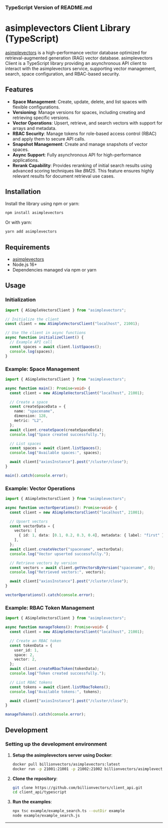 ### TypeScript Version of README.md

# asimplevectors Client Library (TypeScript)

[asimplevectors](https://docs.asimplevectors.com/) is a high-performance vector database optimized for retrieval-augmented generation (RAG) vector database.
asimplevectors Client is a TypeScript library providing an asynchronous API client to interact with the asimplevectors service, supporting vector management, search, space configuration, and RBAC-based security.

## Features

- **Space Management**: Create, update, delete, and list spaces with flexible configurations.
- **Versioning**: Manage versions for spaces, including creating and retrieving specific versions.
- **Vector Operations**: Upsert, retrieve, and search vectors with support for arrays and metadata.
- **RBAC Security**: Manage tokens for role-based access control (RBAC) and apply them to secure API calls.
- **Snapshot Management**: Create and manage snapshots of vector spaces.
- **Async Support**: Fully asynchronous API for high-performance applications.
- **Rerank Capability**: Provides reranking of initial search results using advanced scoring techniques like *BM25*. This feature ensures highly relevant results for document retrieval use cases.

## Installation

Install the library using npm or yarn:

```bash
npm install asimplevectors
```

Or with yarn:

```bash
yarn add asimplevectors
```

## Requirements

- [asimplevectors](https://github.com/billionvectors/asimplevectors)
- Node.js 16+
- Dependencies managed via npm or yarn

## Usage

### Initialization

```typescript
import { ASimpleVectorsClient } from "asimplevectors";

// Initialize the client
const client = new ASimpleVectorsClient("localhost", 21001);

// Use the client in async functions
async function initializeClient() {
  // Example API call
  const spaces = await client.listSpaces();
  console.log(spaces);
}
```

### Example: Space Management

```typescript
import { ASimpleVectorsClient } from "asimplevectors";

async function main(): Promise<void> {
  const client = new ASimpleVectorsClient("localhost", 21001);

  // Create a space
  const createSpaceData = {
    name: "spacename",
    dimension: 128,
    metric: "L2",
  };
  await client.createSpace(createSpaceData);
  console.log("Space created successfully.");

  // List spaces
  const spaces = await client.listSpaces();
  console.log("Available spaces:", spaces);

  await client["axiosInstance"].post("/cluster/close");
}

main().catch(console.error);
```

### Example: Vector Operations

```typescript
import { ASimpleVectorsClient } from "asimplevectors";

async function vectorOperations(): Promise<void> {
  const client = new ASimpleVectorsClient("localhost", 21001);

  // Upsert vectors
  const vectorData = {
    vectors: [
      { id: 1, data: [0.1, 0.2, 0.3, 0.4], metadata: { label: "first" } },
    ],
  };
  await client.createVector("spacename", vectorData);
  console.log("Vector upserted successfully.");

  // Retrieve vectors by version
  const vectors = await client.getVectorsByVersion("spacename", 0);
  console.log("Retrieved vectors:", vectors);

  await client["axiosInstance"].post("/cluster/close");
}

vectorOperations().catch(console.error);
```

### Example: RBAC Token Management

```typescript
import { ASimpleVectorsClient } from "asimplevectors";

async function manageTokens(): Promise<void> {
  const client = new ASimpleVectorsClient("localhost", 21001);

  // Create an RBAC token
  const tokenData = {
    user_id: 1,
    space: 2,
    vector: 2,
  };
  await client.createRbacToken(tokenData);
  console.log("Token created successfully.");

  // List RBAC tokens
  const tokens = await client.listRbacTokens();
  console.log("Available tokens:", tokens);

  await client["axiosInstance"].post("/cluster/close");
}

manageTokens().catch(console.error);
```

## Development

### Setting up the development environment

1. **Setup the asimplevectors server using Docker**:

   ```bash
   docker pull billionvectors/asimplevectors:latest
   docker run -p 21001:21001 -p 21002:21002 billionvectors/asimplevectors:latest
   ```

2. **Clone the repository**:

   ```bash
   git clone https://github.com/billionvectors/client_api.git
   cd client_api/typescript
   ```

3. **Run the examples**:

   ```bash
   npx tsc example/example_search.ts --outDir example
   node example/example_search.js
   ```

---